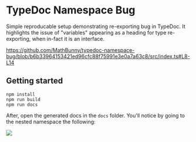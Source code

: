 # TypeDoc Namespace Bug

Simple reproducable setup demonstrating re-exporting bug in TypeDoc. It highlights the issue of "variables" appearing as a heading for type re-exporting, when in-fact it is an interface.

https://github.com/MathBunny/typedoc-namespace-bug/blob/b6b33964153421ed96cfc88f75991e3e0a7a63c8/src/index.ts#L8-L14

## Getting started 
```
npm install
npm run build
npm run docs
```

After, open the generated docs in the `docs` folder. You'll notice by going to the nested namespace the following:

![](https://i.imgur.com/DTKOX6z.png)


